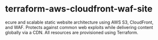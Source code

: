 # terraform-aws-cloudfront-waf-site
ecure and scalable static website architecture using AWS S3, CloudFront, and WAF. Protects against common web exploits while delivering content globally via a CDN. All resources are provisioned using Terraform.
